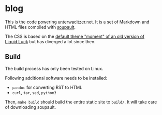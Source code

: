 # blog

This is the code powering [unterwaditzer.net](https://unterwaditzer.net/). It
is a set of Markdown and HTML files compiled with [soupault](https://soupault.app/).

The CSS is based on the [default theme "moment" of an old version of Liquid Luck](https://github.com/avelino/liquidluck/tree/master/liquidluck/_themes/default) but has diverged a lot since then.

## Build

The build process has only been tested on Linux.

Following additional software needs to be installed:

* `pandoc` for converting RST to HTML
* `curl`, `tar`, `sed`, `python3`

Then, `make build` should build the entire static site to `build/`. It will take care of downloading soupault.
